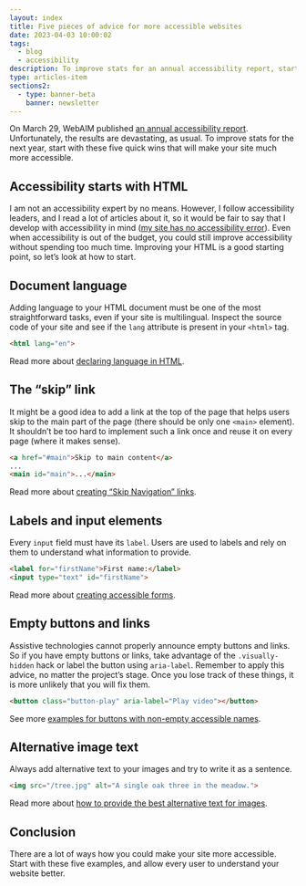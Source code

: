 ```yaml
---
layout: index
title: Five pieces of advice for more accessible websites
date: 2023-04-03 10:00:02
tags:
  - blog
  - accessibility
description: To improve stats for an annual accessibility report, start with these five quick wins that will make your site much more accessible.
type: articles-item
sections2:
  - type: banner-beta
    banner: newsletter
---
```


On March 29, WebAIM published [an annual accessibility report](https://webaim.org/projects/million/). Unfortunately, the results are devastating, as usual. To improve stats for the next year, start with these five quick wins that will make your site much more accessible.

## Accessibility starts with HTML

I am not an accessibility expert by no means. However, I follow accessibility leaders, and I read a lot of articles about it, so it would be fair to say that I develop with accessibility in mind ([my site has no accessibility error](https://webaim.org/projects/million/lookup?domain=silvestar.codes)). Even when accessibility is out of the budget, you could still improve accessibility without spending too much time. Improving your HTML is a good starting point, so let’s look at how to start.

## Document language

Adding language to your HTML document must be one of the most straightforward tasks, even if your site is multilingual. Inspect the source code of your site and see if the `lang` attribute is present in your `<html>` tag.

```html
<html lang="en">
```

Read more about [declaring language in HTML](https://webaim.org/techniques/language/).

## The “skip” link

It might be a good idea to add a link at the top of the page that helps users skip to the main part of the page (there should be only one `<main>` element). It shouldn’t be too hard to implement such a link once and reuse it on every page (where it makes sense).

```html
<a href="#main">Skip to main content</a>
...
<main id="main">...</main>
```

Read more about [creating “Skip Navigation” links](https://webaim.org/techniques/skipnav/).

## Labels and input elements

Every `input` field must have its `label`. Users are used to labels and rely on them to understand what information to provide.

```html
<label for="firstName">First name:</label>
<input type="text" id="firstName">
```

Read more about [creating accessible forms](https://webaim.org/techniques/forms/).

## Empty buttons and links

Assistive technologies cannot properly announce empty buttons and links. So if you have empty buttons or links, take advantage of the `.visually-hidden` hack or label the button using `aria-label`. Remember to apply this advice, no matter the project’s stage. Once you lose track of these things, it is more unlikely that you will fix them.

```html
<button class="button-play" aria-label="Play video"></button>
```

See more [examples for buttons with non-empty accessible names](https://www.w3.org/WAI/standards-guidelines/act/rules/97a4e1/).

## Alternative image text

Always add alternative text to your images and try to write it as a sentence.

```html
<img src="/tree.jpg" alt="A single oak three in the meadow.">
```

Read more about [how to provide the best alternative text for images](https://webaim.org/techniques/alttext/).

## Conclusion

There are a lot of ways how you could make your site more accessible. Start with these five examples, and allow every user to understand your website better.
